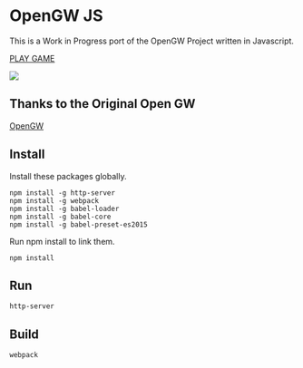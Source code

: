 
# OpenGW JS
This is a Work in Progress port of the OpenGW Project written in Javascript.

[PLAY GAME](https://clarkeadg.github.io/opengw-js/)

<img src="https://clarkeadg.github.io/opengw-js/screenshots/OpenGWJS_01.jpg">

## Thanks to the Original Open GW
[OpenGW](https://sourceforge.net/projects/opengw/)

## Install
Install these packages globally.
```
npm install -g http-server
npm install -g webpack
npm install -g babel-loader
npm install -g babel-core
npm install -g babel-preset-es2015
```

Run npm install to link them.
```
npm install
```

## Run
```
http-server
```

## Build
```
webpack
```
